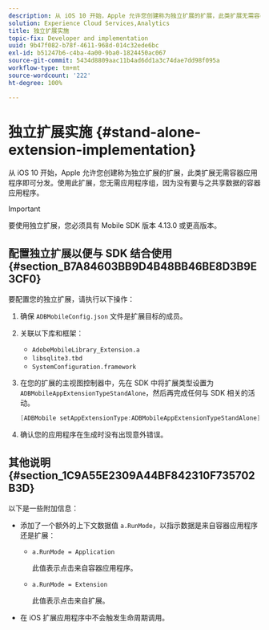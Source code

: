 ```yaml
---
description: 从 iOS 10 开始，Apple 允许您创建称为独立扩展的扩展，此类扩展无需容器应用程序即可分发。使用此扩展，您无需应用程序组，因为没有要与之共享数据的容器应用程序。
solution: Experience Cloud Services,Analytics
title: 独立扩展实施
topic-fix: Developer and implementation
uuid: 9b47f082-b78f-4611-968d-014c32ede6bc
exl-id: b51247b6-c4ba-4a00-9ba0-1824450ac067
source-git-commit: 5434d8809aac11b4ad6dd1a3c74dae7dd98f095a
workflow-type: tm+mt
source-wordcount: '222'
ht-degree: 100%

---
```


# 独立扩展实施 {#stand-alone-extension-implementation}

从 iOS 10 开始，Apple 允许您创建称为独立扩展的扩展，此类扩展无需容器应用程序即可分发。使用此扩展，您无需应用程序组，因为没有要与之共享数据的容器应用程序。

>[!IMPORTANT]
>
>要使用独立扩展，您必须具有 Mobile SDK 版本 4.13.0 或更高版本。

## 配置独立扩展以便与 SDK 结合使用 {#section_B7A84603BB9D4B48BB46BE8D3B9E3CF0}

要配置您的独立扩展，请执行以下操作：

1. 确保 `ADBMobileConfig.json` 文件是扩展目标的成员。
1. 关联以下库和框架：

   * `AdobeMobileLibrary_Extension.a`
   * `libsqlite3.tbd`
   * `SystemConfiguration.framework`

1. 在您的扩展的主视图控制器中，先在 SDK 中将扩展类型设置为 `ADBMobileAppExtensionTypeStandAlone`，然后再完成任何与 SDK 相关的活动。

   ```objective-c
   [ADBMobile setAppExtensionType:ADBMobileAppExtensionTypeStandAlone];
   ```

1. 确认您的应用程序在生成时没有出现意外错误。

## 其他说明 {#section_1C9A55E2309A44BF842310F735702B3D}

以下是一些附加信息：

* 添加了一个额外的上下文数据值 `a.RunMode`，以指示数据是来自容器应用程序还是扩展：

   * `a.RunMode = Application`

      此值表示点击来自容器应用程序。
   * `a.RunMode = Extension`

      此值表示点击来自扩展。

* 在 iOS 扩展应用程序中不会触发生命周期调用。
